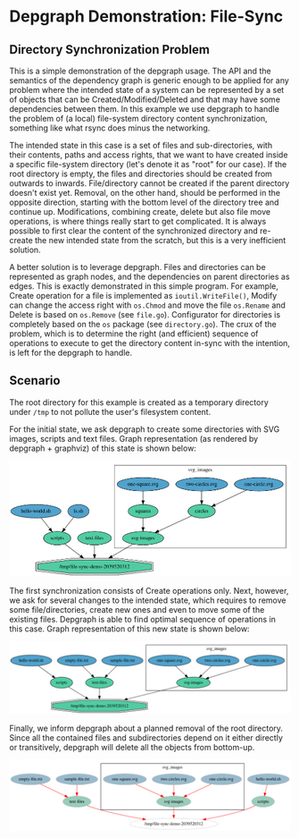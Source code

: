 Depgraph Demonstration: File-Sync
=================================

Directory Synchronization Problem
---------------------------------

This is a simple demonstration of the depgraph usage. The API and the semantics
of the dependency graph is generic enough to be applied for any problem where the
intended state of a system can be represented by a set of objects that can be
Created/Modified/Deleted and that may have some dependencies between them.
In this example we use depgraph to handle the problem of (a local) file-system
directory content synchronization, something like what rsync does minus the networking.

The intended state in this case is a set of files and sub-directories, with their
contents, paths and access rights, that we want to have created inside a specific
file-system directory (let's denote it as "root" for our case). If the root directory
is empty, the files and directories should be created from outwards to inwards.
File/directory cannot be created if the parent directory doesn't exist yet. Removal,
on the other hand, should be performed in the opposite direction, starting with the
bottom level of the directory tree and continue up. Modifications, combining create,
delete but also file move operations, is where things really start to get complicated.
It is always possible to first clear the content of the synchronized directory and
re-create the new intended state from the scratch, but this is a very inefficient
solution.

A better solution is to leverage depgraph. Files and directories can be represented
as graph nodes, and the dependencies on parent directories as edges. This is exactly
demonstrated in this simple program. For example, Create operation for a file is
implemented as `ioutil.WriteFile()`, Modify can change the access right with `os.Chmod`
and move the file `os.Rename` and Delete is based on `os.Remove` (see `file.go`).
Configurator for directories is completely based on the `os` package (see `directory.go`).
The crux of the problem, which is to determine the right (and efficient) sequence
of operations to execute to get the directory content in-sync with the intention,
is left for the depgraph to handle.

Scenario
--------

The root directory for this example is created as a temporary directory under `/tmp`
to not pollute the user's filesystem content.

For the initial state, we ask depgraph to create some directories with SVG images,
scripts and text files. Graph representation (as rendered by depgraph + graphviz)
of this state is shown below:

![initial state](./pics/initial-state.png)

The first synchronization consists of Create operations only.
Next, however, we ask for several changes to the intended state, which requires
to remove some file/directories, create new ones and even to move some of the existing
files. Depgraph is able to find optimal sequence of operations in this case.
Graph representation of this new state is shown below:

![next state](./pics/next-state.png)

Finally, we inform depgraph about a planned removal of the root directory. Since
all the contained files and subdirectories depend on it either directly or transitively,
depgraph will delete all the objects from bottom-up.

![final state](./pics/final-state.png)
